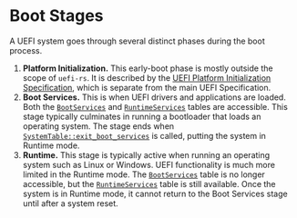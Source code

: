 # Boot Stages

A UEFI system goes through several distinct phases during the boot process.
1. **Platform Initialization.** This early-boot phase is mostly outside
   the scope of `uefi-rs`. It is described by the [UEFI Platform
   Initialization Specification], which is separate from the main UEFI
   Specification.
2. **Boot Services.** This is when UEFI drivers and applications are
   loaded. Both the [`BootServices`] and [`RuntimeServices`] tables are
   accessible. This stage typically culminates in running a bootloader
   that loads an operating system. The stage ends when
   [`SystemTable::exit_boot_services`] is called, putting the system in
   Runtime mode.
3. **Runtime.** This stage is typically active when running an operating
   system such as Linux or Windows. UEFI functionality is much more
   limited in the Runtime mode. The [`BootServices`] table is no longer
   accessible, but the [`RuntimeServices`] table is still
   available. Once the system is in Runtime mode, it cannot return to
   the Boot Services stage until after a system reset.

[UEFI Platform Initialization Specification]: https://uefi.org/specifications
[`BootServices`]: https://docs.rs/uefi/latest/uefi/table/boot/struct.BootServices.html
[`RuntimeServices`]: https://docs.rs/uefi/latest/uefi/table/runtime/struct.RuntimeServices.html
[`SystemTable::exit_boot_services`]: https://docs.rs/uefi/latest/uefi/table/struct.SystemTable.html#method.exit_boot_services
